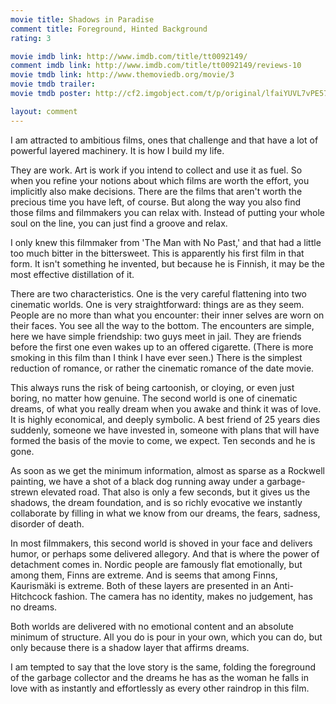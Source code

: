 ```yaml
---
movie title: Shadows in Paradise
comment title: Foreground, Hinted Background
rating: 3

movie imdb link: http://www.imdb.com/title/tt0092149/
comment imdb link: http://www.imdb.com/title/tt0092149/reviews-10
movie tmdb link: http://www.themoviedb.org/movie/3
movie tmdb trailer: 
movie tmdb poster: http://cf2.imgobject.com/t/p/original/lfaiYUVL7vPE57xgTscJN3kN5P1.jpg

layout: comment
---
```


I am attracted to ambitious films, ones that challenge and that have a lot of powerful layered machinery. It is how I build my life.

They are work. Art is work if you intend to collect and use it as fuel. So when you refine your notions about which films are worth the effort, you implicitly also make decisions. There are the films that aren't worth the precious time you have left, of course. But along the way you also find those films and filmmakers you can relax with. Instead of putting your whole soul on the line, you can just find a groove and relax.

I only knew this filmmaker from 'The Man with No Past,' and that had a little too much bitter in the bittersweet. This is apparently his first film in that form. It isn't something he invented, but because he is Finnish, it may be the most effective distillation of it.

There are two characteristics. One is the very careful flattening into two cinematic worlds. One is very straightforward: things are as they seem. People are no more than what you encounter: their inner selves are worn on their faces. You see all the way to the bottom. The encounters are simple, here we have simple friendship: two guys meet in jail. They are friends before the first one even wakes up to an offered cigarette. (There is more smoking in this film than I think I have ever seen.) There is the simplest reduction of romance, or rather the cinematic romance of the date movie. 

This always runs the risk of being cartoonish, or cloying, or even just boring, no matter how genuine. The second world is one of cinematic dreams, of what you really dream when you awake and think it was of love. It is highly economical, and deeply symbolic. A best friend of 25 years dies suddenly, someone we have invested in, someone with plans that will have formed the basis of the movie to come, we expect. Ten seconds and he is gone. 

As soon as we get the minimum information, almost as sparse as a Rockwell painting, we have a shot of a black dog running away under a garbage-strewn elevated road. That also is only a few seconds, but it gives us the shadows, the dream foundation, and is so richly evocative we instantly collaborate by filling in what we know from our dreams, the fears, sadness, disorder of death.

In most filmmakers, this second world is shoved in your face and delivers humor, or perhaps some delivered allegory. And that is where the power of detachment comes in. Nordic people are famously flat emotionally, but among them, Finns are extreme. And is seems that among Finns, Kaurismäki is extreme. Both of these layers are presented in an Anti-Hitchcock fashion. The camera has no identity, makes no judgement, has no dreams.

Both worlds are delivered with no emotional content and an absolute minimum of structure. All you do is pour in your own, which you can do, but only because there is a shadow layer that affirms dreams. 

I am tempted to say that the love story is the same, folding the foreground of the garbage collector and the dreams he has as the woman he falls in love with as instantly and effortlessly as every other raindrop in this film.